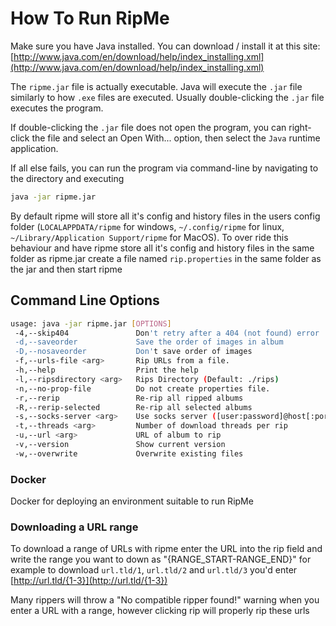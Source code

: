 # How To Run RipMe

Make sure you have Java installed. You can download / install it at this site: [http://www.java.com/en/download/help/index_installing.xml](http://www.java.com/en/download/help/index_installing.xml)

The `ripme.jar` file is actually executable. Java will execute the `.jar` file similarly to how `.exe` files are executed. Usually double-clicking the `.jar` file executes the program.

If double-clicking the `.jar` file does not open the program, you can right-click the file and select an Open With... option, then select the `Java` runtime application.

If all else fails, you can run the program via command-line by navigating to the directory and executing

```sh
java -jar ripme.jar
```

By default ripme will store all it's config and history files in the users config folder (`LOCALAPPDATA/ripme` for windows, `~/.config/ripme` for linux, `~/Library/Application Support/ripme` for MacOS). To over ride this behaviour and have ripme store all it's config and history files in the same folder as ripme.jar create a file named `rip.properties` in the same folder as the jar and then start ripme

## Command Line Options

```sh
usage: java -jar ripme.jar [OPTIONS]
 -4,--skip404               Don't retry after a 404 (not found) error
 -d,--saveorder             Save the order of images in album
 -D,--nosaveorder           Don't save order of images
 -f,--urls-file <arg>       Rip URLs from a file.
 -h,--help                  Print the help
 -l,--ripsdirectory <arg>   Rips Directory (Default: ./rips)
 -n,--no-prop-file          Do not create properties file.
 -r,--rerip                 Re-rip all ripped albums
 -R,--rerip-selected        Re-rip all selected albums
 -s,--socks-server <arg>    Use socks server ([user:password]@host[:port]
 -t,--threads <arg>         Number of download threads per rip
 -u,--url <arg>             URL of album to rip
 -v,--version               Show current version
 -w,--overwrite             Overwrite existing files
```

### Docker
Docker for deploying an environment suitable to run RipMe

### Downloading a URL range

To download a range of URLs with ripme enter the URL into the rip field and write the range you want to down as "{RANGE_START-RANGE_END}" for example to download `url.tld/1`, `url.tld/2` and `url.tld/3` you'd enter [http://url.tld/{1-3}](http://url.tld/{1-3})

Many rippers will throw a "No compatible ripper found!" warning when you enter a URL with a range, however clicking rip will properly rip these urls
